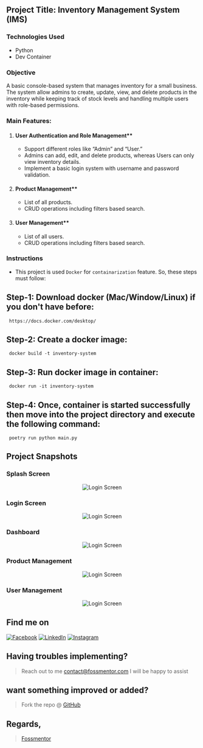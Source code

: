 
## Project Title: Inventory Management System (IMS)

### Technologies Used
- Python
- Dev Container

### Objective
A basic console-based system that manages inventory for a small business. The system allow admins to create, update, view, and delete products in the inventory while keeping track of stock levels and handling multiple users with role-based permissions.

### Main Features:

1. #### User Authentication and Role Management**

   - Support different roles like “Admin” and “User.”
   - Admins can add, edit, and delete products, whereas Users can only view inventory details.
   - Implement a basic login system with username and password validation.

2. #### Product Management**

   - List of all products.
   - CRUD operations including filters based search.

3. #### User Management**

   - List of all users.
   - CRUD operations including filters based search.

### Instructions
- This project is used `Docker` for `containarization` feature. So, these steps must follow:

<h2> Step-1: Download docker (Mac/Window/Linux) if you don't have before:  </h2>
<code> https://docs.docker.com/desktop/</code>

<h2> Step-2: Create a docker image:  </h2>
<code> docker build -t inventory-system</code>

<h2> Step-3: Run docker image in container: </h2>
<code> docker run -it inventory-system</code>

<h2> Step-4: Once, container is started successfully then move into the project directory and execute the following command:</h2>
<code> poetry run python main.py</code>

<h2>Project Snapshots</h2>

<h3>Splash Screen</h3>
<div align="center">

![Login Screen](/static/img/screenshots/login-screen.png)

</div>

<h3>Login Screen</h3>
<div align="center">

![Login Screen](/static/img/screenshots/login2-screen.png)
</div>

<h3>Dashboard</h3>
<div align="center">

![Login Screen](/static/img/screenshots/dashboard.png)
</div>

<h3>Product Management</h3>
<div align="center">

![Login Screen](/static/img/screenshots/product-management.png)
</div>

<h3>User Management</h3>
<div align="center">

![Login Screen](/static/img/screenshots/user-management.png)
</div>


<!-- Actual text -->
## Find me on
[![Facebook][1.2]][1] [![LinkedIn][2.2]][2] [![Instagram][3.2]][3]

<!-- Icons -->

[1.2]: https://i.imgur.com/dqSkGWu.png (Facebook)
[2.2]: https://raw.githubusercontent.com/MartinHeinz/MartinHeinz/master/linkedin-3-16.png (LinkedIn)
[3.2]: https://i.imgur.com/TFy6wii.png (Instagram)

<!-- Links to my social media accounts -->
[1]: https://facebook.com/fossmentor
[2]: https://www.linkedin.com/in/fossmentor/
[3]: https://www.instagram.com/fossmentor.official/

## Having troubles implementing?
 > Reach out to me contact@fossmentor.com 
 I will be happy to assist 
## want something improved or added?
  > Fork the repo @ [GitHub](https://github.com/fossmentor-official/console-based-python-inventory-system)

## Regards,
 > [Fossmentor](https://fossmentor.com)